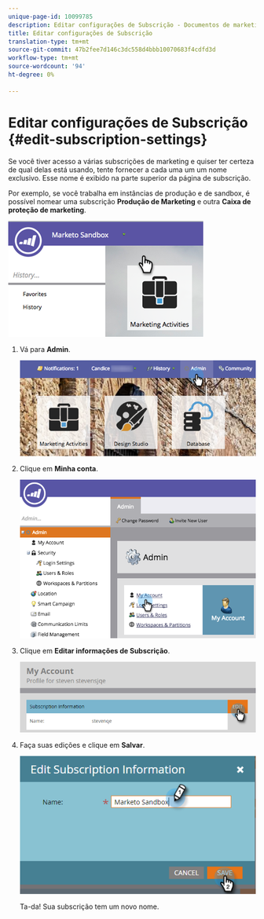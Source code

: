 ```yaml
---
unique-page-id: 10099785
description: Editar configurações de Subscrição - Documentos de marketing - Documentação do produto
title: Editar configurações de Subscrição
translation-type: tm+mt
source-git-commit: 47b2fee7d146c3dc558d4bbb10070683f4cdfd3d
workflow-type: tm+mt
source-wordcount: '94'
ht-degree: 0%

---
```



# Editar configurações de Subscrição {#edit-subscription-settings}

Se você tiver acesso a várias subscrições de marketing e quiser ter certeza de qual delas está usando, tente fornecer a cada uma um um nome exclusivo. Esse nome é exibido na parte superior da página de subscrição.

Por exemplo, se você trabalha em instâncias de produção e de sandbox, é possível nomear uma subscrição **Produção de Marketing** e outra **Caixa de proteção de marketing**.

![](assets/image2016-4-8-14-3a34-3a28.png)

1. Vá para **Admin**.

   ![](assets/adminhand-1.png)

1. Clique em **Minha conta**.

   ![](assets/image2015-6-23-15-3a16-3a52.png)

1. Clique em **Editar informações de Subscrição**.

   ![](assets/image2016-5-24-10-3a34-3a32.png)

1. Faça suas edições e clique em **Salvar**.

   ![](assets/image2016-5-24-10-3a40-3a6.png)

   Ta-da! Sua subscrição tem um novo nome.

